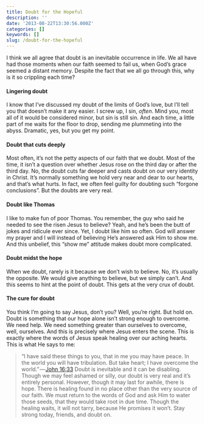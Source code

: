 ```yaml
---
title: Doubt for the Hopeful
description: ''
date: '2013-08-22T13:30:56.000Z'
categories: []
keywords: []
slug: /doubt-for-the-hopeful
---
```

I think we all agree that doubt is an inevitable occurrence in life. We all have had those moments when our faith seemed to fail us, when God’s grace seemed a distant memory. Despite the fact that we all go through this, why is it so crippling each time?
#### Lingering doubt
I know that I’ve discussed my doubt of the limits of God’s love, but I’ll tell you that doesn’t make it any easier. I screw up, I sin, _often_. Mind you, most all of it would be considered minor, but sin is still sin. And each time, a little part of me waits for the floor to drop, sending me plummeting into the abyss. Dramatic, yes, but you get my point.
#### Doubt that cuts deeply
Most often, it’s not the petty aspects of our faith that we doubt. Most of the time, it isn’t a question over whether Jesus rose on the third day or after the third day. No, the doubt cuts far deeper and casts doubt on our very identity in Christ. It’s normally something we hold very near and dear to our hearts, and that’s what hurts. In fact, we often feel guilty for doubting such “forgone conclusions”. But the doubts are very real.
#### Doubt like Thomas
I like to make fun of poor Thomas. You remember, the guy who said he needed to see the risen Jesus to believe? Yeah, and he’s been the butt of jokes and ridicule ever since. Yet, I doubt like him so often. God will answer my prayer and I will instead of believing He’s answered ask Him to show me. And this unbelief, this “show me” attitude makes doubt more complicated.
#### Doubt midst the hope
When we doubt, rarely is it because we don’t wish to believe. No, it’s usually the opposite. We would give anything to believe, but we simply can’t. And this seems to hint at the point of doubt. This gets at the very crux of doubt.
#### The cure for doubt
You think I’m going to say Jesus, don’t you? Well, you’re right. But hold on. Doubt is something that our hope alone isn’t strong enough to overcome. We need help. We need something greater than ourselves to overcome, well, ourselves. And this is precisely where Jesus enters the scene. This is exactly where the words of Jesus speak healing over our aching hearts. This is what He says to me:
> “I have said these things to you, that in me you may have peace. In the world you will have tribulation. But take heart; I have overcome the world.” — [John 16:33](http://www.biblegateway.com/passage/?search=john%2016:33&version=ESV)
Doubt is inevitable and it can be disabling. Though we may feel ashamed or silly, our doubt is very real and it’s entirely personal. However, though it may last for awhile, there is hope. There is healing found in no place other than the very source of our faith. We must return to the words of God and ask Him to water those seeds, that they would take root in due time. Though the healing waits, it will not tarry, because He promises it won’t. Stay strong today, friends, and doubt on.
